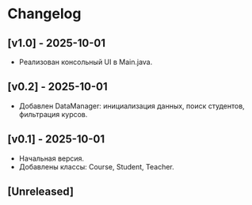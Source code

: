 # Changelog

## [v1.0] - 2025-10-01
- Реализован консольный UI в Main.java.

## [v0.2] - 2025-10-01
- Добавлен DataManager: инициализация данных, поиск студентов, фильтрация курсов.

## [v0.1] - 2025-10-01
- Начальная версия.
- Добавлены классы: Course, Student, Teacher.

## [Unreleased]